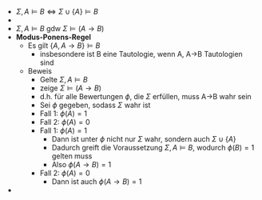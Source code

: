 - $\Sigma,A\models B\Leftrightarrow\Sigma\cup\left\lbrace A\right\rbrace\models B$
-
- $\Sigma,A\models B$ gdw $\Sigma\models\left(A\rightarrow B\right)$
- **Modus-Ponens-Regel**
	- Es gilt $\left\lbrace A,A\rightarrow B\right\rbrace\models B$
		- insbesondere ist B eine Tautologie, wenn A, A->B Tautologien sind
	- Beweis
		- Gelte $\Sigma,A\models B$
		- zeige $\Sigma\models\left(A\rightarrow B\right)$
		- d.h. für alle Bewertungen $\phi$, die $\Sigma$ erfüllen, muss A->B wahr sein
		- Sei $\phi$ gegeben, sodass $\Sigma$ wahr ist
		- Fall 1: $\phi\left(A\right)=1$
		- Fall 2: $\phi\left(A\right)=0$
		- Fall 1: $\phi\left(A\right)=1$
			- Dann ist unter $\phi$ nicht nur $\Sigma$ wahr, sondern auch $\Sigma\cup\left\lbrace A\right\rbrace$
			- Dadurch greift die Voraussetzung $\Sigma,A\models B$, wodurch $\phi\left(B\right)=1$ gelten muss
			- Also $\phi\left(A\rightarrow B\right)=1$
		- Fall 2: $\phi\left(A\right)=0$
			- Dann ist auch $\phi\left(A\rightarrow B\right)=1$
-